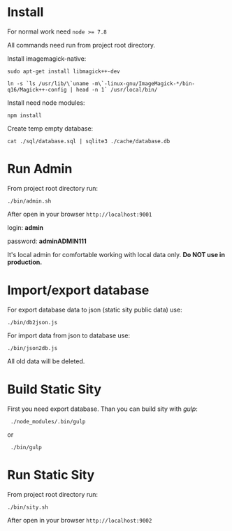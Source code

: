 # Install

For normal work need `node >= 7.8`

All commands need run from project root directory.

Install imagemagick-native:

```
sudo apt-get install libmagick++-dev

ln -s `ls /usr/lib/\`uname -m\`-linux-gnu/ImageMagick-*/bin-q16/Magick++-config | head -n 1` /usr/local/bin/
```

Install need node modules:
```
npm install
```
Create temp empty database:
```
cat ./sql/database.sql | sqlite3 ./cache/database.db
```




# Run Admin

From project root directory run:
```
./bin/admin.sh
```

After open in your browser `http://localhost:9001`

login: **admin**

password: **adminADMIN111**

It's local admin for comfortable working with local data only.
**Do NOT use in production.**



# Import/export database

For export database data to json (static sity public data) use:
```
./bin/db2json.js 
```

For import data from json to database use:
```
./bin/json2db.js 
```
All old data will be deleted.



# Build Static Sity

First you need export database.
Than you can build sity with *gulp*:
```
 ./node_modules/.bin/gulp
```
or
```
 ./bin/gulp
```


# Run Static Sity

From project root directory run:
```
./bin/sity.sh
```

After open in your browser `http://localhost:9002`



